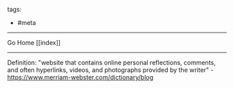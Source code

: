 
tags:
- #meta
---

Go Home [[index]]

---

Definition: "website that contains online personal reflections, comments, and often hyperlinks, videos, and photographs provided by the writer" - https://www.merriam-webster.com/dictionary/blog